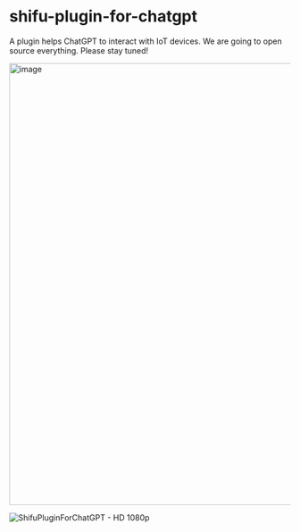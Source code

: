 # shifu-plugin-for-chatgpt
A plugin helps ChatGPT to interact with IoT devices. We are going to open source everything. Please stay tuned!

<img width="792" alt="image" src="https://user-images.githubusercontent.com/6934678/235291575-31919e6f-2603-49d7-88f6-3fc484e37f86.png">

![ShifuPluginForChatGPT - HD 1080p](https://user-images.githubusercontent.com/6934678/235292039-09b8637d-ec21-4e62-b4c9-001114ed4b87.gif)
